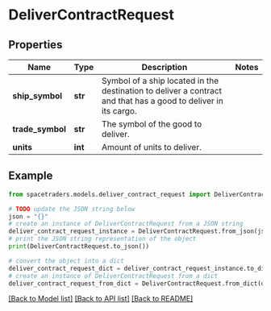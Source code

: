 # DeliverContractRequest


## Properties

Name | Type | Description | Notes
------------ | ------------- | ------------- | -------------
**ship_symbol** | **str** | Symbol of a ship located in the destination to deliver a contract and that has a good to deliver in its cargo. | 
**trade_symbol** | **str** | The symbol of the good to deliver. | 
**units** | **int** | Amount of units to deliver. | 

## Example

```python
from spacetraders.models.deliver_contract_request import DeliverContractRequest

# TODO update the JSON string below
json = "{}"
# create an instance of DeliverContractRequest from a JSON string
deliver_contract_request_instance = DeliverContractRequest.from_json(json)
# print the JSON string representation of the object
print(DeliverContractRequest.to_json())

# convert the object into a dict
deliver_contract_request_dict = deliver_contract_request_instance.to_dict()
# create an instance of DeliverContractRequest from a dict
deliver_contract_request_from_dict = DeliverContractRequest.from_dict(deliver_contract_request_dict)
```
[[Back to Model list]](../README.md#documentation-for-models) [[Back to API list]](../README.md#documentation-for-api-endpoints) [[Back to README]](../README.md)


